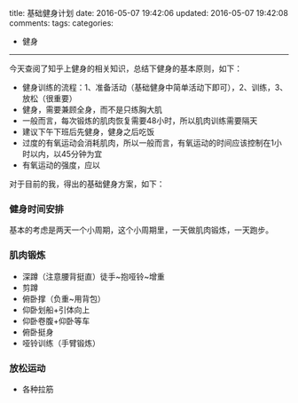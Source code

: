 title: 基础健身计划
date: 2016-05-07 19:42:06
updated: 2016-05-07 19:42:08
comments: 
tags:
categories:
- 健身

---

今天查阅了知乎上健身的相关知识，总结下健身的基本原则，如下：

+ 健身训练的流程：1、准备活动（基础健身中简单活动下即可），2、训练，3、放松（很重要）
+ 健身，需要兼顾全身，而不是只练胸大肌
+ 一般而言，每次锻炼的肌肉恢复需要48小时，所以肌肉训练需要隔天
+ 建议下午下班后先健身，健身之后吃饭
+ 过度的有氧运动会消耗肌肉，所以一般而言，有氧运动的时间应该控制在1小时以内，以45分钟为宜
+ 有氧运动的强度，应以

对于目前的我，得出的基础健身方案，如下：

### 健身时间安排

基本的考虑是两天一个小周期，这个小周期里，一天做肌肉锻炼，一天跑步。

### 肌肉锻炼

+ 深蹲（注意腰背挺直）徒手~抱哑铃~增重
+ 剪蹲
+ 俯卧撑（负重~用背包）
+ 仰卧划船+引体向上
+ 仰卧卷腹+仰卧等车
+ 俯卧挺身
+ 哑铃训练（手臂锻炼）

### 放松运动

+ 各种拉筋


